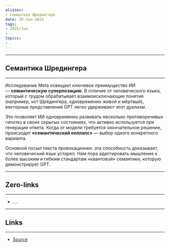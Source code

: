 ```yaml
---
aliases: 
- Семантика Шредингера 
date: 30-Jun-2025
tags:
- 2025/Jun
- .
topics:
- .
---
```

-----
##  Семантика Шредингера 
-----
Исследование Meta освещает ключевое преимущество ИИ — **семантическую суперпозицию**. В отличие от человеческого языка, который с трудом обрабатывает взаимоисключающие понятия (например, кот Шрёдингера, одновременно живой и мёртвый), векторные представления GPT легко удерживают этот дуализм.

Это позволяет ИИ одновременно развивать несколько противоречивых гипотез в своих скрытых состояниях, что активно используется при генерации ответа. Когда от модели требуется окончательное решение, происходит **«семантический коллапс»** — выбор одного конкретного варианта.

Основной посыл текста провокационен: эта способность доказывает, что человеческий язык устарел. Нам пора адаптировать мышление к более высоким и гибким стандартам «квантовой» семантики, которую демонстрирует GPT.

---
## Zero-links
---
- ....

---
## Links
---
- [Source](https://t.me/turboproject/1745)